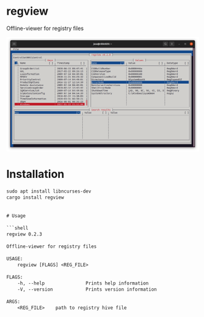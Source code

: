 # regview
Offline-viewer for registry files

<img src="https://github.com/janstarke/regview/blob/master/doc/regview_sample.png?raw=true">

# Installation

```shell
sudo apt install libncurses-dev
cargo install regview


# Usage

```shell
regview 0.2.3

Offline-viewer for registry files

USAGE:
    regview [FLAGS] <REG_FILE>

FLAGS:
    -h, --help               Prints help information
    -V, --version            Prints version information

ARGS:
    <REG_FILE>    path to registry hive file
```

